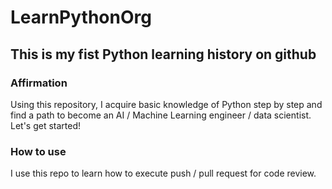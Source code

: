 # LearnPythonOrg
## This is my fist Python learning history on github
### Affirmation 

Using this repository, I acquire basic knowledge of Python step by step and find a path to become an AI / Machine Learning engineer / data scientist.
Let's get started!

### How to use 
I use this repo to learn how to execute push / pull request for code review.
